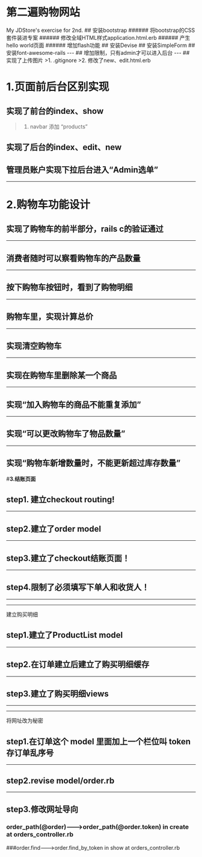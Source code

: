 <h1> 第二遍购物网站</h1>
My JDStore's exercise for 2nd.
<!--- 任务1  --->
## 安装bootstrap
   ###### 将bootstrap的CSS套件装进专案
   ###### 修改全域HTML样式application.html.erb
   ###### 产生hello world页面
   ###### 增加flash功能
## 安装Devise
## 安装SimpleForm
## 安装font-awesome-rails
---
## 增加限制，只有admin才可以进入后台
---
## 实现了上传图片
>1. .gitignore
>2. 修改了new、edit.html.erb

# <b>1.页面前后台区别实现</b>
## 实现了前台的index、show

>1. navbar 添加 “products”

## 实现了后台的index、edit、new
## 管理员账户实现下拉后台进入“Admin选单”
---
# <b>2.购物车功能设计</b>
## 实现了购物车的前半部分，rails c的验证通过
---
## 消费者随时可以察看购物车的产品数量
---
## 按下购物车按钮时，看到了购物明细
---
## 购物车里，实现计算总价
---
## 实现清空购物车
---
## 实现在购物车里删除某一个商品
---
## 实现“加入购物车的商品不能重复添加”
---
## 实现“可以更改购物车了物品数量”
---
## 实现“购物车新增数量时，不能更新超过库存数量”
#<b>3.结账页面</b>
## step1. 建立checkout routing!
---
## step2.建立了order model
---
## step3.建立了checkout结账页面！
---
## step4.限制了必须填写下单人和收货人！
---
---
建立购买明细
## step1.建立了ProductList model
---
## step2.在订单建立后建立了购买明细缓存
---
## step3.建立了购买明细views
---
---
将网址改为秘密
## step1.在订单这个 model 里面加上一个栏位叫 token 存订单乱序号
---
## step2.revise model/order.rb
---
## step3.修改网址导向
### order_path(@order)--->order_path(@order.token) in create at orders_controller.rb
###order.find--->order.find_by_token in show at orders_controller.rb
